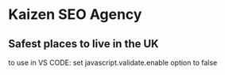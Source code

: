 # Kaizen SEO Agency

## Safest places to live in the UK

to use in VS CODE: set javascript.validate.enable option to false

